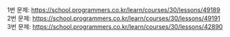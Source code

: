 1번 문제: https://school.programmers.co.kr/learn/courses/30/lessons/49189  
2번 문제: https://school.programmers.co.kr/learn/courses/30/lessons/49191  
3번 문제: https://school.programmers.co.kr/learn/courses/30/lessons/42890  
